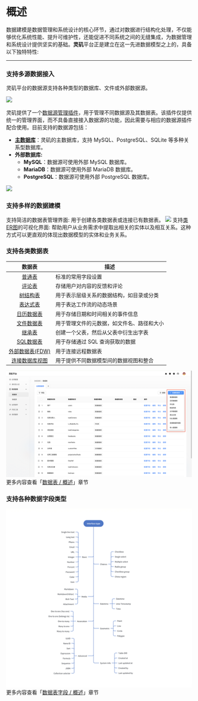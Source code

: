 # 概述
数据建模是数据管理和系统设计的核心环节，通过对数据进行结构化处理，不仅能够优化系统性能、提升可维护性，还能促进不同系统之间的无缝集成，为数据管理和系统设计提供坚实的基础。**灵矶**平台正是建立在这一先进数据模型之上的，具备以下独特特性:

---

### 支持多源数据接入
灵矶平台的数据源支持各种类型的数据库、文件或外部数据源。

![](/datasource.png)

灵矶提供了一个[数据源管理插件](./datasource/data-source-management.md)，用于管理不同数据源及其数据表。该插件仅提供统一的管理界面，而不具备直接接入数据源的功能，因此需要与相应的数据源插件配合使用。目前支持的数据源包括：

- **[主数据库](./datasource/data-source-main.md)**：灵矶的主数据库，支持 MySQL、PostgreSQL、SQLite 等多种关系型数据库。
- **外部数据库:**
  - **MySQL**：数据源可使用外部 MySQL 数据库。
  - **MariaDB**：数据源可使用外部 MariaDB 数据库。
  - **PostgreSQL**：数据源可使用外部 PostgreSQL 数据库。

![](/REST_API.png)

### 支持多样的数据建模
支持简洁的数据表管理界面: 用于创建各类数据表或连接已有数据表。
![](/datasource_table.png)
支持[类ER图](./datasource/tool.md)的可视化界面: 帮助用户从业务需求中提取出相关的实体以及相互关系。这种方式可以更直观的体现出数据模型的实体和业务关系。

<!-- TODO: 插入图片 -->

### 支持各类数据表
| 数据表 | 描述                     |
|:-------:|-----------------------|
| [普通表](./collection/general-collection.md) | 标准的常用字段设置        |
| [评论表](./collection/) | 存储用户对内容的反馈和评论 |
| [树结构表](./collection/collection-tree.md) | 用于表示层级关系的数据结构，如目录或分类 |
| [表达式表](./collection/workflow-dynamic-calculation.md) | 用于表达工作流的动态场景 |
| [日历数据表](./collection/calendar-collection.md) | 用于存储日期和时间相关的事件信息 |
| [文件数据表](./collection/file-collection.md) | 用于管理文件的元数据，如文件名、路径和大小 |
| [继承表](./collection/inheritance-collection.md) | 创建一个父表，然后从父表中衍生出字表 |
| [SQL数据表](./collection/sql.md) | 用于存储通过 SQL 查询获取的数据 |
| [外部数据表(FDW)](./collection/collection-fdw.md) | 用于连接远程数据表 |
| [连接数据库视图](./collection/collection-view.md) | 用于提供不同数据模型间的数据视图和整合 |

![](../../../../public/datasource_createtable.png)
更多内容查看「[数据表 / 概述](./collection/overview.md)」章节

### 支持各种数据字段类型
![](../../../../public/datasource_fields.png)
更多内容查看「[数据表字段 / 概述](./field/overview.md)」章节

